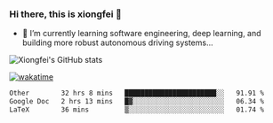 ### Hi there, this is xiongfei 👋


- 🌱 I’m currently learning software engineering, deep learning, and building more robust autonomous driving systems...

<!--
**X1on9f31/X1on9f31** is a ✨ _special_ ✨ repository because its `README.md` (this file) appears on your GitHub profile.
Here are some ideas to get you started:
-->

![Xiongfei's GitHub stats](https://github-readme-stats.vercel.app/api?username=X1on9f31)


[![wakatime](https://wakatime.com/badge/user/9e8d5516-d162-43e7-9563-87295d455a71.svg)](https://wakatime.com/@9e8d5516-d162-43e7-9563-87295d455a71)

<!--START_SECTION:waka-->

```txt
Other        32 hrs 8 mins   ███████████████████████░░   91.91 %
Google Doc   2 hrs 13 mins   █▓░░░░░░░░░░░░░░░░░░░░░░░   06.34 %
LaTeX        36 mins         ▒░░░░░░░░░░░░░░░░░░░░░░░░   01.74 %
```

<!--END_SECTION:waka-->

